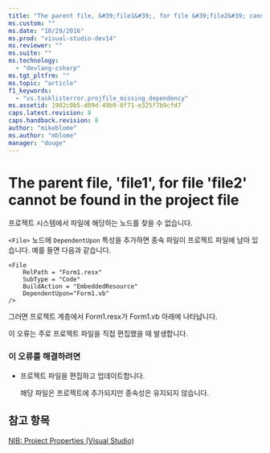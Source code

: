 ```yaml
---
title: "The parent file, &#39;file1&#39;, for file &#39;file2&#39; cannot be found in the project file | Microsoft Docs"
ms.custom: ""
ms.date: "10/29/2016"
ms.prod: "visual-studio-dev14"
ms.reviewer: ""
ms.suite: ""
ms.technology: 
  - "devlang-csharp"
ms.tgt_pltfrm: ""
ms.topic: "article"
f1_keywords: 
  - "vs.tasklisterror.projfile_missing_dependency"
ms.assetid: 1902c0b5-d09d-49b9-8f71-e325f7b9cfd7
caps.latest.revision: 8
caps.handback.revision: 8
author: "mikeblome"
ms.author: "mblome"
manager: "douge"
---
```

# The parent file, &#39;file1&#39;, for file &#39;file2&#39; cannot be found in the project file
프로젝트 시스템에서 파일에 해당하는 노드를 찾을 수 없습니다.  
  
 `<File>` 노드에 `DependentUpon` 특성을 추가하면 종속 파일이 프로젝트 파일에 남아 있습니다.  예를 들면 다음과 같습니다.  
  
```  
<File  
    RelPath = "Form1.resx"  
    SubType = "Code"  
    BuildAction = "EmbeddedResource"  
    DependentUpon="Form1.vb"  
/>  
```  
  
 그러면 프로젝트 계층에서 Form1.resx가 Form1.vb 아래에 나타납니다.  
  
 이 오류는 주로 프로젝트 파일을 직접 편집했을 때 발생합니다.  
  
### 이 오류를 해결하려면  
  
-   프로젝트 파일을 편집하고 업데이트합니다.  
  
     해당 파일은 프로젝트에 추가되지만 종속성은 유지되지 않습니다.  
  
## 참고 항목  
 [NIB: Project Properties \(Visual Studio\)](http://msdn.microsoft.com/ko-kr/eb4c97ed-f667-4850-98d0-6e2a4d21bbca)